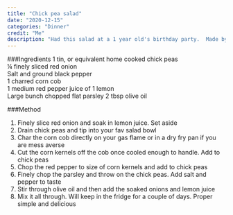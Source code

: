 ```yaml
---
title: "Chick pea salad"
date: "2020-12-15"
categories: "Dinner"
credit: "Me"
description: "Had this salad at a 1 year old's birthday party.  Made by a Greek Nonna; I am assuming the ingredients. #yolo"
---
```


###Ingredients
1 tin, or equivalent home cooked chick peas  
¼ finely sliced red onion  
Salt and ground black pepper  
1 charred corn cob  
1 medium red pepper 
juice of 1 lemon  
Large bunch chopped flat parsley
2 tbsp olive oil

###Method

1. Finely slice red onion and soak in lemon juice. Set aside
2. Drain chick peas and tip into your fav salad bowl
3. Char the corn cob directly on your gas flame or in a dry fry pan if you are mess averse
4. Cut the corn kernels off the cob once cooled enough to handle.  Add to chick peas
5. Chop the red pepper to size of corn kernels and add to chick peas
6. Finely chop the parsley and throw on the chick peas.  Add salt and pepper to taste
7. Stir through olive oil and then add the soaked onions and lemon juice 
8. Mix it all through.  Will keep in the fridge for a couple of days.  Proper simple and delicious